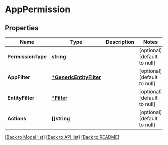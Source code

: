 # AppPermission

## Properties
Name | Type | Description | Notes
------------ | ------------- | ------------- | -------------
**PermissionType** | **string** |  | [optional] [default to null]
**AppFilter** | [***GenericEntityFilter**](GenericEntityFilter.md) |  | [optional] [default to null]
**EntityFilter** | [***Filter**](Filter.md) |  | [optional] [default to null]
**Actions** | **[]string** |  | [optional] [default to null]

[[Back to Model list]](../README.md#documentation-for-models) [[Back to API list]](../README.md#documentation-for-api-endpoints) [[Back to README]](../README.md)


